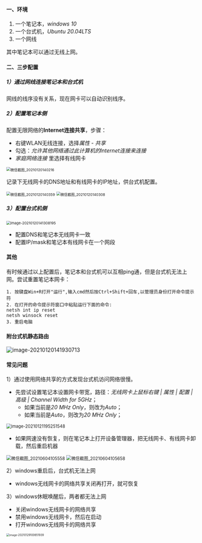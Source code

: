 #### 一、环境

1. 一个笔记本，*windows 10*
2. 一个台式机，*Ubuntu 20.04LTS*
3. 一个网线

其中笔记本可以通过无线上网。

#### 二、三步配置

##### 1）通过网线连接笔记本和台式机

网线的线序没有关系，现在网卡可以自动识别线序。

##### 2）配置笔记本侧

配置无限网络的**Internet连接共享**，步骤：

* 右键WLAN无线连接，选择*属性 - 共享*
* 勾选：*允许其他网络通过此计算机的Internet连接来连接*
* *家庭网络连接* 里选择有线网卡

<img src="../../src/main/resources/picture/微信截图_20210120140216.png" alt="微信截图_20210120140216" style="zoom: 67%;" />

记录下无线网卡的DNS地址和有线网卡的IP地址，供台式机配置。

<img src="../../src/main/resources/picture/微信截图_20210120140359.png" alt="微信截图_20210120140359" style="zoom: 67%;" />

<img src="../../src/main/resources/picture/微信截图_20210120140308.png" alt="微信截图_20210120140308" style="zoom: 67%;" />

##### 3）配置台式机侧

<img src="../../src/main/resources/picture/image-20210120141308195.png" alt="image-20210120141308195" style="zoom:67%;" />

* 配置DNS和笔记本无线网卡一致
* 配置IP/mask和笔记本有线网卡在一个网段

#### 其他

有时候通过以上配置后，笔记本和台式机可以互相ping通，但是台式机无法上网。尝试重置笔记本网卡：

```
1. 按键盘Win+R打开"运行",输入cmd然后按Ctrl+Shift+回车,以管理员身份打开命令提示符
2. 在打开的命令提示符窗口中粘贴运行下面的命令:
netsh int ip reset
netsh winsock reset
3. 重启电脑
```

#### 附台式机静态路由

![image-20210120141930713](../../src/main/resources/picture/image-20210120141930713.png)

#### 常见问题

1）通过使用网络共享的方式发现台式机访问网络很慢。

- 先尝试设置笔记本设置网卡带宽，路径：*无线网卡上鼠标右键 | 属性 | 配置 | 高级 | Channel Width for 5GHz*；
   - 如果当前是*20 MHz Only*，则改为*Auto*；
   - 如果当前是*Auto*，则改为*20 MHz Only*；

<img src="../../src/main/resources/picture/image-20210121195251548.png" alt="image-20210121195251548" style="zoom: 80%;" />

- 如果网速没有恢复，则在笔记本上打开设备管理器，把无线网卡、有线网卡卸载，然后重启机器

<img src="../../src/main/resources/picture/微信截图_20210604105558.png" alt="微信截图_20210604105558" style="zoom: 80%;" />

<img src="../../src/main/resources/picture/微信截图_20210604105658.png" alt="微信截图_20210604105658" style="zoom:80%;" />



2）windows重启后，台式机无法上网

- windows无线网卡的网络共享关闭再打开，就可恢复



3）windows休眠唤醒后，两者都无法上网

- 关闭windows无线网卡的网络共享
- 禁用windows无线网卡，然后在启动
- 打开windows无线网卡的网络共享

<img src="../../src/main/resources/picture/image-20210129100651939.png" alt="image-20210129100651939" style="zoom:50%;" />

